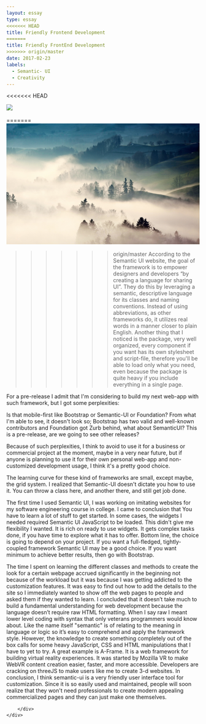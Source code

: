 ```yaml
---
layout: essay
type: essay
<<<<<<< HEAD
title: Friendly Frontend Development
=======
title: Friendly FrontEnd Development
>>>>>>> origin/master
date: 2017-02-23
labels:
  - Semantic- UI
  - Creativity
---
```

<<<<<<< HEAD

<div style="height:500px" class="ui middle aligned grid container">
    <div class="two column row ">
      <div class="column">
        <img class="item image" src="/images/must_have_development_tools.jpeg">
      </div>
      <div class="column">
        
=======
<img class="ui centered medium image" src="/images/g.jpg">
>>>>>>> origin/master
According to the Semantic UI website, the goal of the framework is to empower designers and developers “by creating a language for sharing UI”. They do this by leveraging a semantic, descriptive language for its classes and naming conventions. Instead of using abbreviations, as other frameworks do, it utilizes real words in a manner closer to plain English.
Another thing that I noticed is the package, very well organized, every component if you want has its own stylesheet and script-file, therefore you'll be able to load only what you need, even because the package is quite heavy if you include everything in a single page.

For a pre-release I admit that I'm considering to build my next web-app with such framework, but I got some perplexities:

Is that mobile-first like Bootstrap or Semantic-UI or Foundation? From what I'm able to see, it doesn't look so;
Bootstrap has two valid and well-known contributors and Foundation got Zurb behind, what about SemanticUI? This is a pre-release, are we going to see other releases?

Because of such perplexities, I think to avoid to use it for a business or commercial project at the moment, maybe in a very near future, but if anyone is planning to use it for their own personal web-app and non-customized development usage, I think it's a pretty good choice.

The learning curve for these kind of frameworks are small, except maybe, the grid system. I realized that Semantic-UI doesn't dictate you how to use it. You can throw a class here, and another there, and still get job done.

The first time I used Semantic UI, I was working on imitating websites for my software engineering course in college. I came to conclusion that You have to learn a lot of stuff to get started. In some cases, the widgets I needed required Semantic UI JavaScript to be loaded. This didn't give me flexibility I wanted. It is rich on ready to use widgets. It gets complex tasks done, if you have time to explore what it has to offer.
Bottom line, the choice is going to depend on your project. If you want a full-fledged, tightly-coupled framework Semantic UI may be a good choice. If you want minimum to achieve better results, then go with Bootstrap.

The time I spent on learning the different classes and methods to create the look for a certain webpage accrued significantly in the beginning not because of the workload but it was because I was getting addicted to the customization features. It was easy to find out how to add the details to the site so I immediately wanted to show off the web pages to people and asked them if they wanted to learn. I concluded that it doesn’t take much to build a fundamental understanding for web development because the language doesn’t require raw HTML formatting. When I say raw I meant lower level coding with syntax that only veterans programmers would know about. Like the name itself "semantic" is of relating to the meaning in language or logic so it’s easy to comprehend and apply the framework style. However, the knowledge to create something completely out of the box calls for some heavy JavaScript, CSS and HTML manipulations that I have to yet to try. A great example is A-Frame. It is a web framework for building virtual reality experiences. It was started by Mozilla VR to make WebVR content creation easier, faster, and more accessible. Developers are cracking on threeJS to make users like me to create 3-d websites. In conclusion, I think semantic-ui is a very friendly user interface tool for customization. Since it is so easily used and maintained, people will soon realize that they won't need professionals to create modern appealing commercialized pages and they can just make one themselves. 

 		</div>
    </div>
  </div>


